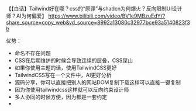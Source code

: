 【【白话】Tailwind好在哪？css的“原罪”与shadcn为何爆火？反向限制UI设计师？AI为何偏爱】 https://www.bilibili.com/video/BV1e9MBzuEdY/?share_source=copy_web&vd_source=8992a13080c32977bce93a5140823f3b

优势：
- 命名不存在问题
- CSS在后期维护的时候会导致连续的层叠，CSS屎山
- 如果你使用主题的话，使用TailwindCSS更好
- TailwindCSS写在一个文件中，AI更好分析
- 源码分享，你可以直接把别人的网站DOM复制下载这样可以直接一键复制
- 因为你使用tailwindcss这样就可以反向约束设计师
- 多人协同的时候方便，因为都是一套约定
- 